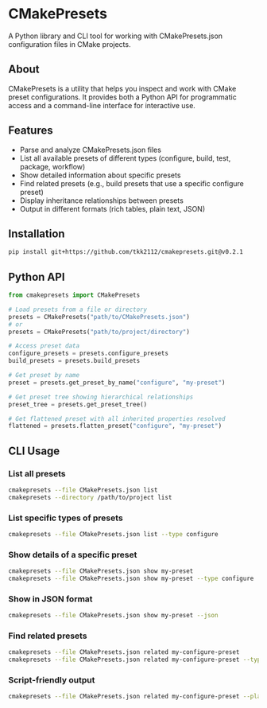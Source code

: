 # CMakePresets

A Python library and CLI tool for working with CMakePresets.json configuration files in CMake projects.

## About

CMakePresets is a utility that helps you inspect and work with CMake preset configurations. It provides both a Python API for programmatic access and a command-line interface for interactive use.

## Features

- Parse and analyze CMakePresets.json files
- List all available presets of different types (configure, build, test, package, workflow)
- Show detailed information about specific presets
- Find related presets (e.g., build presets that use a specific configure preset)
- Display inheritance relationships between presets
- Output in different formats (rich tables, plain text, JSON)

## Installation

[//]: # (x-release-please-start-version)
```bash
pip install git+https://github.com/tkk2112/cmakepresets.git@v0.2.1
```
[//]: # (x-release-please-end)

## Python API

```python
from cmakepresets import CMakePresets

# Load presets from a file or directory
presets = CMakePresets("path/to/CMakePresets.json")
# or
presets = CMakePresets("path/to/project/directory")

# Access preset data
configure_presets = presets.configure_presets
build_presets = presets.build_presets

# Get preset by name
preset = presets.get_preset_by_name("configure", "my-preset")

# Get preset tree showing hierarchical relationships
preset_tree = presets.get_preset_tree()

# Get flattened preset with all inherited properties resolved
flattened = presets.flatten_preset("configure", "my-preset")
```


## CLI Usage

### List all presets

```bash
cmakepresets --file CMakePresets.json list
cmakepresets --directory /path/to/project list
```

### List specific types of presets

```bash
cmakepresets --file CMakePresets.json list --type configure
```

### Show details of a specific preset

```bash
cmakepresets --file CMakePresets.json show my-preset
cmakepresets --file CMakePresets.json show my-preset --type configure
```

### Show in JSON format

```bash
cmakepresets --file CMakePresets.json show my-preset --json
```

### Find related presets

```bash
cmakepresets --file CMakePresets.json related my-configure-preset
cmakepresets --file CMakePresets.json related my-configure-preset --type build
```

### Script-friendly output

```bash
cmakepresets --file CMakePresets.json related my-configure-preset --plain
```

